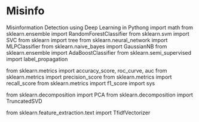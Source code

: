 # Misinfo
Misinformation Detection using Deep Learning in Pythong
import math
from sklearn.ensemble import RandomForestClassifier
from sklearn.svm import SVC
from sklearn import tree
from sklearn.neural_network import MLPClassifier
from sklearn.naive_bayes import GaussianNB
from sklearn.ensemble import AdaBoostClassifier
from sklearn.semi_supervised import label_propagation

from sklearn.metrics import accuracy_score, roc_curve, auc
from sklearn.metrics import precision_score
from sklearn.metrics import recall_score
from sklearn.metrics import f1_score
import sys


from sklearn.decomposition import PCA
from sklearn.decomposition import TruncatedSVD

from sklearn.feature_extraction.text import TfidfVectorizer
